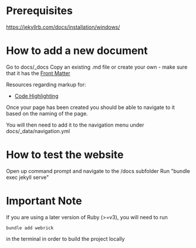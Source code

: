 # Prerequisites

https://jekyllrb.com/docs/installation/windows/

# How to add a new document

Go to docs/_docs
Copy an existing .md file or create your own - make sure that it has the <a href="https://jekyllrb.com/docs/front-matter/">Front Matter</a>

Resources regarding markup for:
- <a href="https://jekyllrb.com/docs/liquid/tags/#code-snippet-highlighting">Code Highlighting</a>

Once your page has been created you should be able to navigate to it based on the naming of the page.

You will then need to add it to the navigation menu under docs/_data/navigation.yml

# How to test the website

Open up command prompt and navigate to the /docs subfolder
Run "bundle exec jekyll serve"

# Important Note

If you are using a later version of Ruby (>=v3), you will need to run

```bundle add webrick```

in the terminal in order to build the project locally